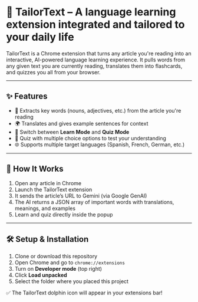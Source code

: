 # 🐬 TailorText – A language learning extension integrated and tailored to your daily life

TailorText is a Chrome extension that turns any article you're reading into an interactive, AI-powered language learning experience. It pulls words from any given text you are currently reading, translates them into flashcards, and quizzes you all from your browser.

---

## ✨ Features

- 📖 Extracts key words (nouns, adjectives, etc.) from the article you're reading
- 🌍 Translates and gives example sentences for context
- 🔁 Switch between **Learn Mode** and **Quiz Mode**
- 🧠 Quiz with multiple choice options to test your understanding
- 🌐 Supports multiple target languages (Spanish, French, German, etc.)

---

## 🚀 How It Works

1. Open any article in Chrome
2. Launch the TailorText extension
3. It sends the article’s URL to Gemini (via Google GenAI)
4. The AI returns a JSON array of important words with translations, meanings, and examples
5. Learn and quiz directly inside the popup

---

## 🛠 Setup & Installation

1. Clone or download this repository
2. Open Chrome and go to `chrome://extensions`
3. Turn on **Developer mode** (top right)
4. Click **Load unpacked**
5. Select the folder where you placed this project

✅ The TailorText dolphin icon will appear in your extensions bar!

